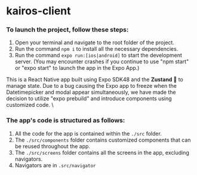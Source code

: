# kairos-client

### To launch the project, follow these steps:
1. Open your terminal and navigate to the root folder of the project.
2. Run the command `npm i` to install all the necessary dependencies.
3. Run the command `expo run:[ios|android]` to start the development server. (You may encounter crashes if you continue to use "npm start" or "expo start" to launch the app in the Expo App.)

This is a React Native app built using Expo SDK48 and the **Zustand 🥳** to manage state.
Due to a bug causing the Expo app to freeze when the Datetimepicker and modal appear simultaneously, we have made the decision to utilize "expo prebuild" and introduce components using customized code. \

### The app's code is structured as follows:

1. All the code for the app is contained within the `./src` folder.
2. The `./src/components` folder contains customized components that can be reused throughout the app.
3. The `./src/screens` folder contains all the screens in the app, excluding navigators.
5. Navigators are in `.src/navigator`
